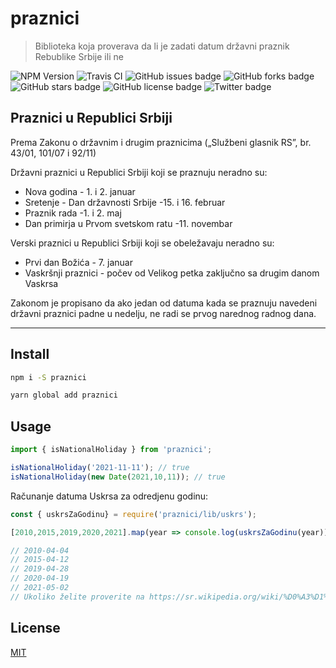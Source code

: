 # praznici

> Biblioteka koja proverava da li je zadati datum državni praznik Rebublike Srbije ili ne

![NPM Version](https://img.shields.io/npm/v/praznici.svg)
![Travis CI](https://img.shields.io/travis/artbit/praznici/master)
![GitHub issues badge](https://img.shields.io/github/issues/ArtBIT/praznici)
![GitHub forks badge](https://img.shields.io/github/forks/ArtBIT/praznici)
![GitHub stars badge](https://img.shields.io/github/stars/ArtBIT/praznici)
![GitHub license badge](https://img.shields.io/github/license/ArtBIT/praznici)
![Twitter badge](https://img.shields.io/twitter/url?url=https%3A%2F%2Fgithub.com%2FArtBIT%2Fpraznici)


## Praznici u Republici Srbiji

Prema Zakonu o državnim i drugim praznicima („Službeni glasnik RS”, br. 43/01, 101/07 i 92/11)

Državni praznici u Republici Srbiji koji se praznuju neradno su:

 - Nova godina - 1. i 2. januar
 - Sretenje - Dan državnosti Srbije -15. i 16. februar
 - Praznik rada -1. i 2. maj
 - Dan primirja u Prvom svetskom ratu -11. novembar

Verski praznici u Republici Srbiji koji se obeležavaju neradno su:

 - Prvi dan Božića - 7. januar
 - Vaskršnji praznici - počev od Velikog petka zaključno sa drugim danom Vaskrsa

Zakonom je propisano da ako jedan od datuma kada se praznuju navedeni
državni praznici padne u nedelju, ne radi se prvog narednog radnog dana.

---

## Install

```bash
npm i -S praznici
```

```bash
yarn global add praznici
```

## Usage

```js
import { isNationalHoliday } from 'praznici';

isNationalHoliday('2021-11-11'); // true
isNationalHoliday(new Date(2021,10,11)); // true
```

Računanje datuma Uskrsa za odredjenu godinu:
```js
const { uskrsZaGodinu} = require('praznici/lib/uskrs');

[2010,2015,2019,2020,2021].map(year => console.log(uskrsZaGodinu(year)));

// 2010-04-04
// 2015-04-12
// 2019-04-28
// 2020-04-19
// 2021-05-02
// Ukoliko želite proverite na https://sr.wikipedia.org/wiki/%D0%A3%D1%81%D0%BA%D1%80%D1%81
```


## License

[MIT](http://vjpr.mit-license.org)
